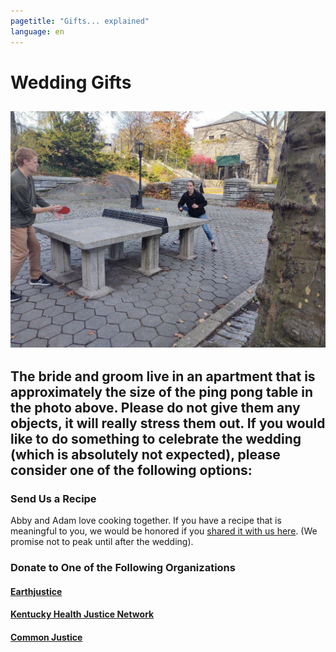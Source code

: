 ```yaml
---
pagetitle: "Gifts... explained"
language: en
---
```


# Wedding Gifts
![Ping pong in the Park](ping-pong.jpg "Abby crushing Adam.")
----------------------------------

## The bride and groom live in an apartment that is approximately the size of the ping pong table in the photo above. Please do not give them any objects, it will really stress them out. If you would like to do something to celebrate the wedding (which is absolutely not expected), please consider one of the following options:

### Send Us a Recipe
Abby and Adam love cooking together. If you have a recipe that is meaningful to you, we would be honored if you [shared it with us here](https://docs.google.com/forms/d/e/1FAIpQLSflDsgaINNFb1mQ5RrbVeKXHBI4n04-NO79r2ZZ8d_cg_YUjQ/viewform?usp=sf_link). (We promise not to peak until after the wedding).


### Donate to One of the Following Organizations
#### [Earthjustice](https://act.earthjustice.org/jDWyVKMihkC16JuIF4SJAg2?sourceid=1045138&ms=220805_paid_dfe_google_issue_cntrl&utm_source=google&utm_medium=paid&utm_campaign=newdon&utm_term=branded&utm_content=cntrl&gclid=Cj0KCQiA99ybBhD9ARIsALvZavVeO9Puc7tc2G8PQ9PJRJgXql7RVCQn-j4j5jKNm75wSVPcAQh3364aAsxtEALw_wcB)
#### [Kentucky Health Justice Network](https://kentuckyhealthjusticenetwork.networkforgood.com/projects/114665-main-giving-page)
#### [Common Justice](https://www.commonjustice.org/donations)
